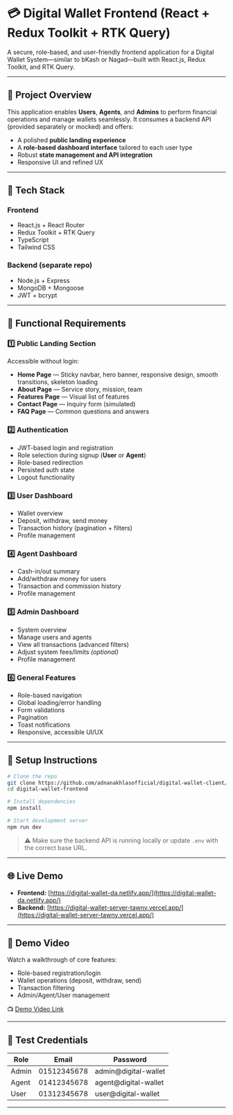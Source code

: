 # 💳 Digital Wallet Frontend (React + Redux Toolkit + RTK Query)

A secure, role-based, and user-friendly frontend application for a Digital Wallet System—similar to bKash or Nagad—built with React.js, Redux Toolkit, and RTK Query.

---

## 🚀 Project Overview

This application enables **Users**, **Agents**, and **Admins** to perform financial operations and manage wallets seamlessly. It consumes a backend API (provided separately or mocked) and offers:

- A polished **public landing experience**
- A **role-based dashboard interface** tailored to each user type
- Robust **state management and API integration**
- Responsive UI and refined UX

---

## 🧰 Tech Stack

### Frontend

- React.js + React Router
- Redux Toolkit + RTK Query
- TypeScript
- Tailwind CSS

### Backend (separate repo)

- Node.js + Express
- MongoDB + Mongoose
- JWT + bcrypt

---

## 📌 Functional Requirements

### 1️⃣ Public Landing Section

Accessible without login:

- **Home Page** — Sticky navbar, hero banner, responsive design, smooth transitions, skeleton loading
- **About Page** — Service story, mission, team
- **Features Page** — Visual list of features
- **Contact Page** — Inquiry form (simulated)
- **FAQ Page** — Common questions and answers

### 2️⃣ Authentication

- JWT-based login and registration
- Role selection during signup (**User** or **Agent**)
- Role-based redirection
- Persisted auth state
- Logout functionality

### 3️⃣ User Dashboard

- Wallet overview
- Deposit, withdraw, send money
- Transaction history (pagination + filters)
- Profile management

### 4️⃣ Agent Dashboard

- Cash-in/out summary
- Add/withdraw money for users
- Transaction and commission history
- Profile management

### 5️⃣ Admin Dashboard

- System overview
- Manage users and agents
- View all transactions (advanced filters)
- Adjust system fees/limits _(optional)_
- Profile management

### 6️⃣ General Features

- Role-based navigation
- Global loading/error handling
- Form validations
- Pagination
- Toast notifications
- Responsive, accessible UI/UX

---

## 🧪 Setup Instructions

```bash
# Clone the repo
git clone https://github.com/adnanakhlasofficial/digital-wallet-client/
cd digital-wallet-frontend

# Install dependencies
npm install

# Start development server
npm run dev
```

> ⚠️ Make sure the backend API is running locally or update `.env` with the correct base URL.

---

## 🌐 Live Demo

- **Frontend:** [https://digital-wallet-da.netlify.app/](https://digital-wallet-da.netlify.app/)
- **Backend:** [https://digital-wallet-server-tawny.vercel.app/](https://digital-wallet-server-tawny.vercel.app/)

---

## 🎥 Demo Video

Watch a walkthrough of core features:

- Role-based registration/login
- Wallet operations (deposit, withdraw, send)
- Transaction filtering
- Admin/Agent/User management

📺 [Demo Video Link](https://your-demo-video-url.com)

---

## 🔐 Test Credentials

| Role  | Email       | Password             |
| ----- | ----------- | -------------------- |
| Admin | 01512345678 | admin@digital-wallet |
| Agent | 01412345678 | agent@digital-wallet |
| User  | 01312345678 | user@digital-wallet  |

---
